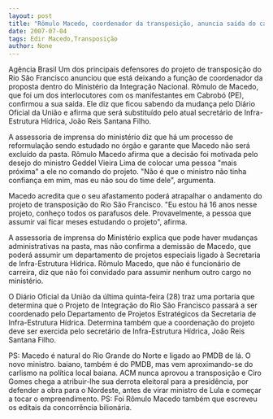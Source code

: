 ```yaml
---
layout: post
title: "Rômulo Macedo, coordenador da transposição, anuncia saída do cargo. Na verdade, foi defenestrado"
date: 2007-07-04
tags: Edir Macedo,Transposição
author: None
---
```

Ag&ecirc;ncia Brasil
Um dos principais defensores do projeto de transposi&ccedil;&atilde;o do Rio S&atilde;o Francisco anunciou que est&aacute; deixando a fun&ccedil;&atilde;o de coordenador da proposta dentro do Minist&eacute;rio da Integra&ccedil;&atilde;o Nacional. R&ocirc;mulo de Macedo, que foi um dos interlocutores com os manifestantes em Cabrob&oacute; (PE), confirmou a sua sa&iacute;da. Ele diz que ficou sabendo da mudan&ccedil;a pelo Di&aacute;rio Oficial da Uni&atilde;o e afirma que ser&aacute; substitu&iacute;do pelo atual secret&aacute;rio de Infra-Estrutura H&iacute;drica, Jo&atilde;o Reis Santana Filho.

A assessoria de imprensa do minist&eacute;rio diz que h&aacute; um processo de reformula&ccedil;&atilde;o sendo estudado no &oacute;rg&atilde;o e garante que Macedo n&atilde;o ser&aacute; exclu&iacute;do da pasta. R&ocirc;mulo Macedo afirma que a decis&atilde;o foi motivada pelo desejo do ministro Geddel Vieira Lima de colocar uma pessoa &quot;mais pr&oacute;xima&quot; a ele no comando do projeto. &quot;N&atilde;o &eacute; que o ministro n&atilde;o tinha confian&ccedil;a em mim, mas eu n&atilde;o sou do time dele&quot;, argumenta.

Macedo acredita que o seu afastamento poder&aacute; atrapalhar o andamento do projeto de transposi&ccedil;&atilde;o do Rio S&atilde;o Francisco. &quot;Eu estou h&aacute; 16 anos nesse projeto, conhe&ccedil;o todos os parafusos dele. Provavelmente, a pessoa que assumir vai ficar meses estudando o projeto&quot;, afirma.

A assessoria de imprensa do Minist&eacute;rio explica que pode haver mudan&ccedil;as administrativas na pasta, mas n&atilde;o confirma a demiss&atilde;o de Macedo, que poder&aacute; assumir um departamento de projetos especiais ligado &agrave; Secretaria de Infra-Estrutura H&iacute;drica. R&ocirc;mulo Macedo, que n&atilde;o &eacute; funcion&aacute;rio de carreira, diz que n&atilde;o foi convidado para assumir nenhum outro cargo no minist&eacute;rio.

O Di&aacute;rio Oficial da Uni&atilde;o da &uacute;ltima quinta-feira (28) traz uma portaria que determina que o Projeto de Integra&ccedil;&atilde;o do Rio S&atilde;o Francisco passar&aacute; a ser coordenado pelo Departamento de Projetos Estrat&eacute;gicos da Secretaria de Infra-Estrutura H&iacute;drica. Determina tamb&eacute;m que a coordena&ccedil;&atilde;o do projeto deve ser exercida pelo secret&aacute;rio de Infra-Estrutura H&iacute;drica, Jo&atilde;o Reis Santana Filho. 

PS: Macedo &eacute; natural do Rio Grande do Norte e ligado ao PMDB de l&aacute;. O novo ministro. baiano, tamb&eacute;m &eacute; do PMDB, mas vem aproximando-se do carlismo na pol&iacute;tica local baiana. ACM nunca aprovou a transposi&ccedil;&atilde;o e Ciro Gomes chega a atribuir-lhe sua derrota eleitoral para a presid&ecirc;ncia, por defender a obra para o Nordeste, antes de virar ministro de Lula e come&ccedil;ar a tocar o empreendimento.
PS: Foi R&ocirc;mulo Macedo tamb&eacute;m que escreveu os editais da concorr&ecirc;ncia bilion&aacute;ria. 